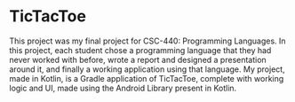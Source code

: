 # TicTacToe
This project was my final project for CSC-440: Programming Languages. In this project, each student chose a programming language that they had never worked with before, 
wrote a report and designed a presentation around it, and finally a working application using that language. My project, made in Kotlin, is a Gradle application of TicTacToe,
complete with working logic and UI, made using the Android Library present in Kotlin.
